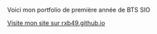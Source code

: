 Voici mon portfolio de première année de BTS SIO

<a href="rxb49.github.io">Visite mon site sur rxb49.github.io</a>
